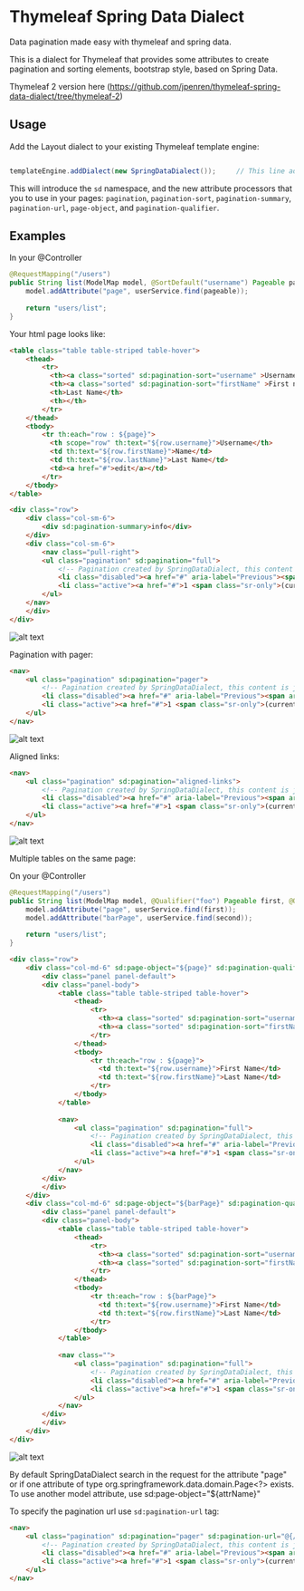 # Thymeleaf Spring Data Dialect
Data pagination made easy with thymeleaf and spring data.

This is a dialect for Thymeleaf that provides some attributes to create pagination and sorting elements, bootstrap style, based on Spring Data.

Thymeleaf 2 version here (https://github.com/jpenren/thymeleaf-spring-data-dialect/tree/thymeleaf-2)

Usage
-----

Add the Layout dialect to your existing Thymeleaf template engine:

```java

templateEngine.addDialect(new SpringDataDialect());		// This line adds the dialect to Thymeleaf
```

This will introduce the `sd` namespace, and the new attribute processors that
you to use in your pages: `pagination`, `pagination-sort`, `pagination-summary`,
`pagination-url`, `page-object`, and `pagination-qualifier`.

Examples
--------
In your @Controller
```java
@RequestMapping("/users")
public String list(ModelMap model, @SortDefault("username") Pageable pageable){
	model.addAttribute("page", userService.find(pageable));
	
	return "users/list";
}
```

Your html page looks like:
```html
<table class="table table-striped table-hover">
	<thead>
		<tr>
		  <th><a class="sorted" sd:pagination-sort="username" >Username</a></th>
		  <th><a class="sorted" sd:pagination-sort="firstName" >First name</a></th>
		  <th>Last Name</th>
		  <th></th>
		</tr>
	</thead>
	<tbody>
		<tr th:each="row : ${page}">
		  <th scope="row" th:text="${row.username}">Username</th>
		  <td th:text="${row.firstName}">Name</td>
		  <td th:text="${row.lastName}">Last Name</td>
		  <td><a href="#">edit</a></td>
		</tr>
	</tbody>
</table>

<div class="row">
    <div class="col-sm-6">
    	<div sd:pagination-summary>info</div>
    </div>
    <div class="col-sm-6">
    	<nav class="pull-right">
		<ul class="pagination" sd:pagination="full">
			<!-- Pagination created by SpringDataDialect, this content is just for mockup -->
			<li class="disabled"><a href="#" aria-label="Previous"><span aria-hidden="true">&laquo;</span></a></li>
		   	<li class="active"><a href="#">1 <span class="sr-only">(current)</span></a></li>
		</ul>
	</nav>
    </div>
</div>
```

![alt text](https://raw.githubusercontent.com/jpenren/thymeleaf-spring-data-dialect/master/doc/simple.png "Simple")

Pagination with pager:
```html
<nav>
    <ul class="pagination" sd:pagination="pager">
        <!-- Pagination created by SpringDataDialect, this content is just for mockup -->
        <li class="disabled"><a href="#" aria-label="Previous"><span aria-hidden="true">&laquo;</span></a></li>
        <li class="active"><a href="#">1 <span class="sr-only">(current)</span></a></li>
    </ul>
</nav>
```

![alt text](https://raw.githubusercontent.com/jpenren/thymeleaf-spring-data-dialect/master/doc/pager.png "Pager")

Aligned links:
```html
<nav>
    <ul class="pagination" sd:pagination="aligned-links">
        <!-- Pagination created by SpringDataDialect, this content is just for mockup -->
        <li class="disabled"><a href="#" aria-label="Previous"><span aria-hidden="true">&laquo;</span></a></li>
        <li class="active"><a href="#">1 <span class="sr-only">(current)</span></a></li>
    </ul>
</nav>
```

![alt text](https://raw.githubusercontent.com/jpenren/thymeleaf-spring-data-dialect/master/doc/aligned-links.png "Aligned links")

Multiple tables on the same page:

On your @Controller
```java
@RequestMapping("/users")
public String list(ModelMap model, @Qualifier("foo") Pageable first, @Qualifier("bar") Pageable second){
	model.addAttribute("page", userService.find(first));
	model.addAttribute("barPage", userService.find(second));
	
	return "users/list";
}
```
```html
<div class="row">
	<div class="col-md-6" sd:page-object="${page}" sd:pagination-qualifier="foo">
		<div class="panel panel-default">
		<div class="panel-body">
			<table class="table table-striped table-hover">
				<thead>
				    <tr>
				      <th><a class="sorted" sd:pagination-sort="username" >Username</a></th>
				      <th><a class="sorted" sd:pagination-sort="firstName" >First name</a></th>
				    </tr>
			    </thead>
			    <tbody>
				    <tr th:each="row : ${page}">
				      <td th:text="${row.username}">First Name</td>
				      <td th:text="${row.firstName}">Last Name</td>
				    </tr>
			    </tbody>
			</table>
			
	    	<nav>
	            <ul class="pagination" sd:pagination="full">
	                <!-- Pagination created by SpringDataDialect, this content is just for mockup -->
	                <li class="disabled"><a href="#" aria-label="Previous"><span aria-hidden="true">&laquo;</span></a></li>
	                <li class="active"><a href="#">1 <span class="sr-only">(current)</span></a></li>
	            </ul>
	        </nav>
	    </div>
        </div>
	</div>
	<div class="col-md-6" sd:page-object="${barPage}" sd:pagination-qualifier="bar">
		<div class="panel panel-default">
		<div class="panel-body">
			<table class="table table-striped table-hover">
				<thead>
				    <tr>
				      <th><a class="sorted" sd:pagination-sort="username" >Username</a></th>
				      <th><a class="sorted" sd:pagination-sort="firstName" >First name</a></th>
				    </tr>
			    </thead>
			    <tbody>
				    <tr th:each="row : ${barPage}">
				      <td th:text="${row.username}">First Name</td>
				      <td th:text="${row.firstName}">Last Name</td>
				    </tr>
			    </tbody>
			</table>
			
			<nav class="">
	            <ul class="pagination" sd:pagination="full">
	                <!-- Pagination created by SpringDataDialect, this content is just for mockup -->
	                <li class="disabled"><a href="#" aria-label="Previous"><span aria-hidden="true">&laquo;</span></a></li>
	                <li class="active"><a href="#">1 <span class="sr-only">(current)</span></a></li>
	            </ul>
	        </nav>
	    </div>
        </div>
	</div>
</div>
```

![alt text](https://raw.githubusercontent.com/jpenren/thymeleaf-spring-data-dialect/master/doc/multiple-tables.png "Multiple tables")

By default SpringDataDialect search in the request for the attribute "page" or if one attribute of type org.springframework.data.domain.Page<?> exists. To use another model attribute, use sd:page-object="${attrName}"

To specify the pagination url use `sd:pagination-url` tag:
```html
<nav>
    <ul class="pagination" sd:pagination="pager" sd:pagination-url="@{/some-url}">
        <!-- Pagination created by SpringDataDialect, this content is just for mockup -->
        <li class="disabled"><a href="#" aria-label="Previous"><span aria-hidden="true">&laquo;</span></a></li>
        <li class="active"><a href="#">1 <span class="sr-only">(current)</span></a></li>
    </ul>
</nav>
```
